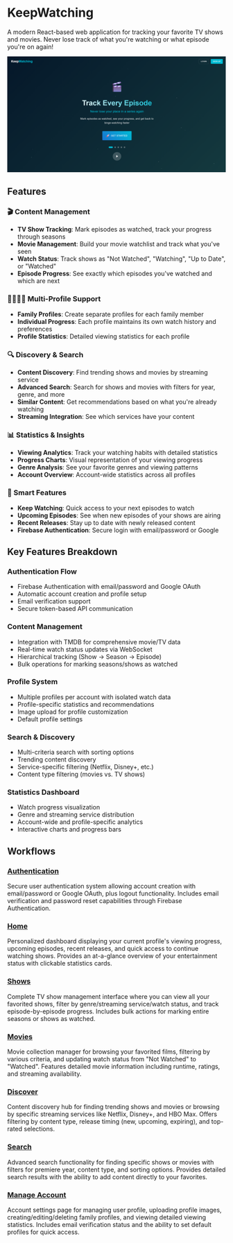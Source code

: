 # KeepWatching
A modern React-based web application for tracking your favorite TV shows and movies. Never lose track of what you're watching or what episode you're on again!

![Landing Page Screenshot](./images/landing_page.png)

## Features

### 🎬 Content Management
- **TV Show Tracking**: Mark episodes as watched, track your progress through seasons
- **Movie Management**: Build your movie watchlist and track what you've seen
- **Watch Status**: Track shows as "Not Watched", "Watching", "Up to Date", or "Watched"
- **Episode Progress**: See exactly which episodes you've watched and which are next

### 👨‍👩‍👧‍👦 Multi-Profile Support
- **Family Profiles**: Create separate profiles for each family member
- **Individual Progress**: Each profile maintains its own watch history and preferences
- **Profile Statistics**: Detailed viewing statistics for each profile

### 🔍 Discovery & Search
- **Content Discovery**: Find trending shows and movies by streaming service
- **Advanced Search**: Search for shows and movies with filters for year, genre, and more
- **Similar Content**: Get recommendations based on what you're already watching
- **Streaming Integration**: See which services have your content

### 📊 Statistics & Insights
- **Viewing Analytics**: Track your watching habits with detailed statistics
- **Progress Charts**: Visual representation of your viewing progress
- **Genre Analysis**: See your favorite genres and viewing patterns
- **Account Overview**: Account-wide statistics across all profiles

### 🎯 Smart Features
- **Keep Watching**: Quick access to your next episodes to watch
- **Upcoming Episodes**: See when new episodes of your shows are airing
- **Recent Releases**: Stay up to date with newly released content
- **Firebase Authentication**: Secure login with email/password or Google

## Key Features Breakdown

### Authentication Flow
- Firebase Authentication with email/password and Google OAuth
- Automatic account creation and profile setup
- Email verification support
- Secure token-based API communication

### Content Management
- Integration with TMDB for comprehensive movie/TV data
- Real-time watch status updates via WebSocket
- Hierarchical tracking (Show → Season → Episode)
- Bulk operations for marking seasons/shows as watched

### Profile System
- Multiple profiles per account with isolated watch data
- Profile-specific statistics and recommendations
- Image upload for profile customization
- Default profile settings

### Search & Discovery
- Multi-criteria search with sorting options
- Trending content discovery
- Service-specific filtering (Netflix, Disney+, etc.)
- Content type filtering (movies vs. TV shows)

### Statistics Dashboard
- Watch progress visualization
- Genre and streaming service distribution
- Account-wide and profile-specific analytics
- Interactive charts and progress bars

## Workflows

### [Authentication](./pages/authentication.md)
Secure user authentication system allowing account creation with email/password or Google OAuth, plus logout functionality. Includes email verification and password reset capabilities through Firebase Authentication.

### [Home](./pages/home.md)
Personalized dashboard displaying your current profile's viewing progress, upcoming episodes, recent releases, and quick access to continue watching shows. Provides an at-a-glance overview of your entertainment status with clickable statistics cards.

### [Shows](./pages/shows.md)
Complete TV show management interface where you can view all your favorited shows, filter by genre/streaming service/watch status, and track episode-by-episode progress. Includes bulk actions for marking entire seasons or shows as watched.

### [Movies](./pages/movies.md)
Movie collection manager for browsing your favorited films, filtering by various criteria, and updating watch status from "Not Watched" to "Watched". Features detailed movie information including runtime, ratings, and streaming availability.

### [Discover](./pages/discover.md)
Content discovery hub for finding trending shows and movies or browsing by specific streaming services like Netflix, Disney+, and HBO Max. Offers filtering by content type, release timing (new, upcoming, expiring), and top-rated selections.

### [Search](./pages/search.md)
Advanced search functionality for finding specific shows or movies with filters for premiere year, content type, and sorting options. Provides detailed search results with the ability to add content directly to your favorites.

### [Manage Account](./pages/manageAccount.md)
Account settings page for managing user profile, uploading profile images, creating/editing/deleting family profiles, and viewing detailed viewing statistics. Includes email verification status and the ability to set default profiles for quick access.
